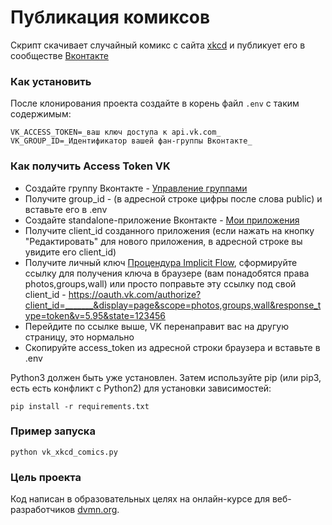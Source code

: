 # Публикация комиксов

Скрипт скачивает случайный комикс с сайта [xkcd](https://xkcd.com) и публикует его в сообществе [Вконтакте](https://vk.com) 

### Как установить

После клонирования проекта создайте в корень файл ```.env``` с таким содержимым:
```
VK_ACCESS_TOKEN=_ваш ключ доступа к api.vk.com_
VK_GROUP_ID=_Идентификатор вашей фан-группы Вконтакте_
```

### Как получить Access Token VK
* Создайте группу Вконтакте - [Управление группами](https://vk.com/groups?tab=admin)
* Получите group_id - (в адресной строке цифры после слова public) и вставьте его в .env
* Создайте standalone-приложение Вконтакте - [Мои приложения](https://vk.com/dev)
* Получите client_id созданного приложения (если нажать на кнопку "Редактировать" для нового приложения, в адресной строке вы увидите его client_id)
* Получите личный ключ [Процендура Implicit Flow](https://vk.com/dev/implicit_flow_user), сформируйте ссылку для получения ключа в браузере (вам понадобятся права photos,groups,wall) или просто поправьте эту ссылку под свой client_id - https://oauth.vk.com/authorize?client_id=_______&display=page&scope=photos,groups,wall&response_type=token&v=5.95&state=123456
* Перейдите по ссылке выше, VK перенаправит вас на другую страницу, это нормально 
* Скопируйте access_token из адресной строки браузера и вставьте в .env
 
Python3 должен быть уже установлен. Затем используйте pip (или pip3, есть есть конфликт с Python2) для установки зависимостей:
```
pip install -r requirements.txt
```

### Пример запуска
```
python vk_xkcd_comics.py
```

### Цель проекта

Код написан в образовательных целях на онлайн-курсе для веб-разработчиков [dvmn.org](https://dvmn.org/).
